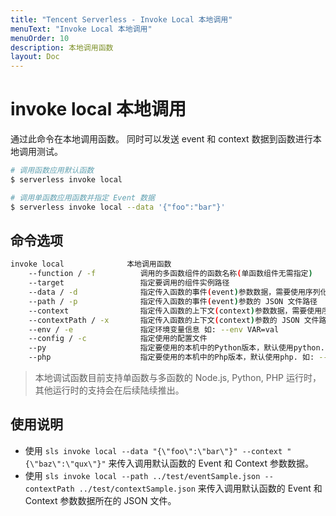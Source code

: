 ```yaml
---
title: "Tencent Serverless - Invoke Local 本地调用"
menuText: "Invoke Local 本地调用"
menuOrder: 10
description: 本地调用函数
layout: Doc
---
```


# invoke local 本地调用

通过此命令在本地调用函数。 同时可以发送 event 和 context 数据到函数进行本地调用测试。

```sh
# 调用函数应用默认函数
$ serverless invoke local

# 调用单函数应用函数并指定 Event 数据
$ serverless invoke local --data '{"foo":"bar"}'
```

## 命令选项

```sh
invoke local              本地调用函数
    --function / -f          调用的多函数组件的函数名称(单函数组件无需指定)
    --target                 指定要调用的组件实例路径
    --data / -d              指定传入函数的事件(event)参数数据，需要使用序列化的 JSON 格式
    --path / -p              指定传入函数的事件(event)参数的 JSON 文件路径
    --context                指定传入函数的上下文(context)参数数据，需要使用序列化的 JSON 格式
    --contextPath / -x       指定传入函数的上下文(context)参数的 JSON 文件路径
    --env / -e               指定环境变量信息 如: --env VAR=val
    --config / -c            指定使用的配置文件
    --py                     指定要使用的本机中的Python版本，默认使用python. 如: --py python3 (此配置只对runtime是Python的配置有效)
    --php                    指定要使用的本机中的Php版本，默认使用php. 如: --php php7.2 (此配置只对runtime是Php的配置有效)
```

> 本地调试函数目前支持单函数与多函数的 Node.js, Python, PHP 运行时，其他运行时的支持会在后续陆续推出。

## 使用说明

- 使用 `sls invoke local --data "{\"foo\":\"bar\"}" --context "{\"baz\":\"qux\"}"` 来传入调用默认函数的 Event 和 Context 参数数据。
- 使用 `sls invoke local --path ../test/eventSample.json -- contextPath ../test/contextSample.json` 来传入调用默认函数的 Event 和 Context 参数数据所在的 JSON 文件。
